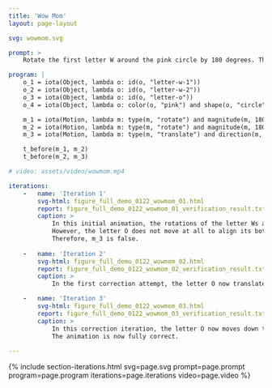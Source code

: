 ```yaml
---
title: 'Wow Mom'
layout: page-layout

svg: wowmom.svg

prompt: >
    Rotate the first letter W around the pink circle by 180 degrees. Then rotate the second letter W the same way. Finally, move the letter O down so that its bottom align with the rotated letter W.

program: |
    o_1 = iota(Object, lambda o: id(o, "letter-w-1"))
    o_2 = iota(Object, lambda o: id(o, "letter-w-2"))
    o_3 = iota(Object, lambda o: id(o, "letter-o"))
    o_4 = iota(Object, lambda o: color(o, "pink") and shape(o, "circle"))

    m_1 = iota(Motion, lambda m: type(m, "rotate") and magnitude(m, 180.0) and origin(m, get_pos(o_4)) and agent(m, o_1))
    m_2 = iota(Motion, lambda m: type(m, "rotate") and magnitude(m, 180.0) and origin(m, get_pos(o_4)) and agent(m, o_2))
    m_3 = iota(Motion, lambda m: type(m, "translate") and direction(m, [0.0, -1.0]) and post(m, s_bottom_border(o_3, o_2)) and agent(m, o_3))

    t_before(m_1, m_2)
    t_before(m_2, m_3)

# video: assets/video/wowmom.mp4

iterations:
    -   name: 'Iteration 1'
        svg-html: figure_full_demo_0122_wowmom_01.html
        report: figure_full_demo_0122_wowmom_01_verification_result.txt
        caption: >
            In this initial animation, the rotations of the letter Ws are correct.
            However, the letter O does not move at all to align its bottom with the rotated letter Ws. 
            Therefore, m_3 is false.
    
    -   name: 'Iteration 2'
        svg-html: figure_full_demo_0122_wowmom_02.html
        report: figure_full_demo_0122_wowmom_02_verification_result.txt
        caption: >
            In the first correction attempt, the letter O now translates down, but it does not move enough to align its bottom with the rotated letter W.

    -   name: 'Iteration 3'
        svg-html: figure_full_demo_0122_wowmom_03.html
        report: figure_full_demo_0122_wowmom_03_verification_result.txt
        caption: >
            In this correction iteration, the letter O now moves down to align its bottom with the rotated letter Ws.
            The animation is now fully correct.
        
---
```



{% include section-iterations.html svg=page.svg prompt=page.prompt program=page.program iterations=page.iterations video=page.video %}
